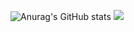 ![Anurag's GitHub stats](https://github-readme-stats.vercel.app/api?username=nel951&show_icons=true&theme=radical)
<a href="www.python.org" target="_blank"><img src="https://img.shields.io/badge/Python-3776AB?style=flat-square&logo=Python&logoColor=white"/></a>
